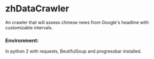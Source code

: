 # zhDataCrawler

An crawler that will assess chinese news from Google's headline with customizable intervals.
### Environment:
In python 2 with requests, BeutifulSoup and progressbar installed.
